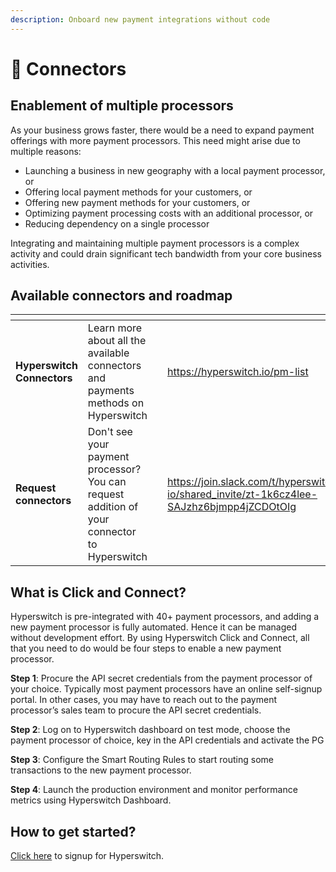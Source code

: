 ```yaml
---
description: Onboard new payment integrations without code
---
```


# 🔌 Connectors

## Enablement of multiple processors

As your business grows faster, there would be a need to expand payment offerings with more payment processors. This need might arise due to multiple reasons:

* Launching a business in new geography with a local payment processor, or
* Offering local payment methods for your customers, or
* Offering new payment methods for your customers, or
* Optimizing payment processing costs with an additional processor, or
* Reducing dependency on a single processor

Integrating and maintaining multiple payment processors is a complex activity and could drain significant tech bandwidth from your core business activities.

## Available connectors and roadmap <a href="#available-connectors-and-future-roadmap" id="available-connectors-and-future-roadmap"></a>

<table data-card-size="large" data-view="cards"><thead><tr><th></th><th></th><th></th><th data-hidden data-card-target data-type="content-ref"></th><th data-hidden data-card-cover data-type="files"></th></tr></thead><tbody><tr><td><strong>Hyperswitch Connectors</strong></td><td>Learn more about all the available connectors and payments methods on Hyperswitch</td><td></td><td><a href="https://hyperswitch.io/pm-list">https://hyperswitch.io/pm-list</a></td><td><a href="../../.gitbook/assets/Payment flow (1).jpg">Payment flow (1).jpg</a></td></tr><tr><td><strong>Request connectors</strong></td><td>Don't see your payment processor? You can request addition of your connector to Hyperswitch</td><td></td><td><a href="https://join.slack.com/t/hyperswitch-io/shared_invite/zt-1k6cz4lee-SAJzhz6bjmpp4jZCDOtOIg">https://join.slack.com/t/hyperswitch-io/shared_invite/zt-1k6cz4lee-SAJzhz6bjmpp4jZCDOtOIg</a></td><td><a href="../../.gitbook/assets/addConnector.jpg">addConnector.jpg</a></td></tr></tbody></table>

## What is Click and Connect?

Hyperswitch is pre-integrated with 40+ payment processors, and adding a new payment processor is fully automated. Hence it can be managed without development effort. By using Hyperswitch Click and Connect, all that you need to do would be four steps to enable a new payment processor.

**Step 1**: Procure the API secret credentials from the payment processor of your choice. Typically most payment processors have an online self-signup portal. In other cases, you may have to reach out to the payment processor’s sales team to procure the API secret credentials.

**Step 2**: Log on to Hyperswitch dashboard on test mode, choose the payment processor of choice, key in the API credentials and activate the PG

**Step 3**: Configure the Smart Routing Rules to start routing some transactions to the new payment processor.

**Step 4**: Launch the production environment and monitor performance metrics using Hyperswitch Dashboard.

## How to get started?

[Click here](https://hyperswitch.io/contact-sales) to signup for Hyperswitch.
